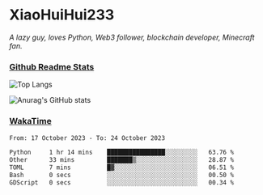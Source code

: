 # XiaoHuiHui233

*A lazy guy, loves Python, Web3 follower, blockchain developer, Minecraft fan.*

### [Github Readme Stats](https://github.com/anuraghazra/github-readme-stats)

![Top Langs](https://github-readme-stats.vercel.app/api/top-langs/?username=XiaoHuiHui233&layout=compact&theme=github_dark)

![Anurag's GitHub stats](https://github-readme-stats.vercel.app/api?username=XiaoHuiHui233&show_icons=true&theme=github_dark)

### [WakaTime](https://wakatime.com)

<!--START_SECTION:waka-->

```txt
From: 17 October 2023 - To: 24 October 2023

Python     1 hr 14 mins    ████████████████░░░░░░░░░   63.76 %
Other      33 mins         ███████▒░░░░░░░░░░░░░░░░░   28.87 %
TOML       7 mins          █▓░░░░░░░░░░░░░░░░░░░░░░░   06.51 %
Bash       0 secs          ░░░░░░░░░░░░░░░░░░░░░░░░░   00.50 %
GDScript   0 secs          ░░░░░░░░░░░░░░░░░░░░░░░░░   00.34 %
```

<!--END_SECTION:waka-->
